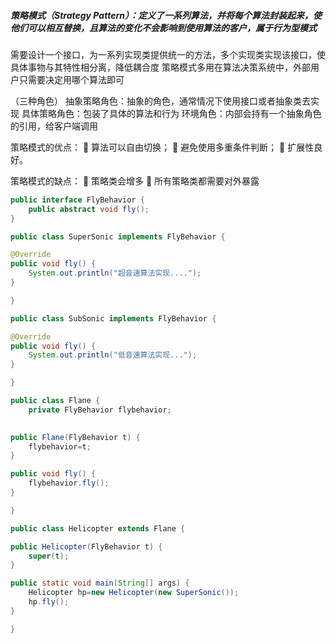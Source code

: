 ##### 策略模式（Strategy Pattern）：定义了一系列算法，并将每个算法封装起来，使他们可以相互替换，且算法的变化不会影响到使用算法的客户，属于行为型模式

需要设计一个接口，为一系列实现类提供统一的方法，多个实现类实现该接口，使具体事物与其特性相分离，降低耦合度
策略模式多用在算法决策系统中，外部用户只需要决定用哪个算法即可

（三种角色）
抽象策略角色：抽象的角色，通常情况下使用接口或者抽象类去实现
具体策略角色：包装了具体的算法和行为
环境角色：内部会持有一个抽象角色的引用，给客户端调用

策略模式的优点：
	 算法可以自由切换；
	 避免使用多重条件判断；
	 扩展性良好。

策略模式的缺点：
	 策略类会增多
	 所有策略类都需要对外暴露

```java
public interface FlyBehavior {
	public abstract void fly();
}

public class SuperSonic implements FlyBehavior {

@Override
public void fly() {
	System.out.println("超音速算法实现....");
}

}

public class SubSonic implements FlyBehavior {

@Override
public void fly() {
	System.out.println("低音速算法实现...");
}

}

public class Flane {
	private FlyBehavior flybehavior;
	

public Flane(FlyBehavior t) {
	flybehavior=t;
}

public void fly() {
	flybehavior.fly();
}

}

public class Helicopter extends Flane {

public Helicopter(FlyBehavior t) {
	super(t);
}

public static void main(String[] args) {
	Helicopter hp=new Helicopter(new SuperSonic());
	hp.fly();
}

}
```









